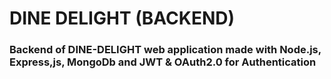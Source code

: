 # DINE DELIGHT (BACKEND)

### Backend of DINE-DELIGHT web application made with Node.js, Express,js, MongoDb and JWT & OAuth2.0 for Authentication
